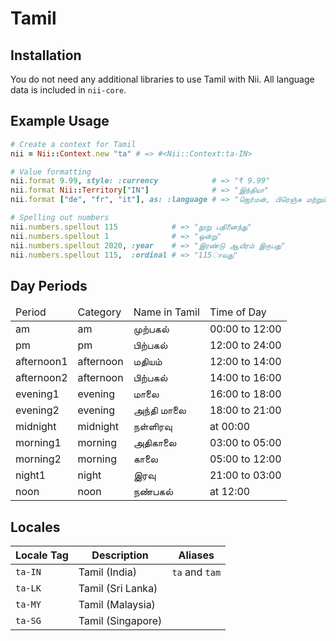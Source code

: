 <!-- This file has been generated. Source: languages/_template.md.erb -->

# Tamil

## Installation

You do not need any additional libraries to use Tamil with Nii.
All language data is included in `nii-core`.

## Example Usage

``` ruby
# Create a context for Tamil
nii = Nii::Context.new "ta" # => #<Nii::Context:ta-IN>

# Value formatting
nii.format 9.99, style: :currency            # => "₹ 9.99"
nii.format Nii::Territory["IN"]              # => "இந்தியா"
nii.format ["de", "fr", "it"], as: :language # => "ஜெர்மன், பிரெஞ்சு மற்றும் இத்தாலியன்"

# Spelling out numbers
nii.numbers.spellout 115            # => "நூறு பதினைந்து"
nii.numbers.spellout 1              # => "ஒன்று"
nii.numbers.spellout 2020, :year    # => "இரண்டு ஆயிரம் இருபது"
nii.numbers.spellout 115,  :ordinal # => "115ாவது"
```

## Day Periods


<table>
  <thead>
    <tr>
      <td>Period</td>
      <td>Category</td>
      <td>Name in Tamil</td>
      <td>Time of Day</td>
    </tr>
  </thead>
  <tbody>
    <tr>
      <td>am</td>
      <td>am</td>
      <td>முற்பகல்</td>
      <td>00:00 to 12:00</td>
    </tr>
    <tr>
      <td>pm</td>
      <td>pm</td>
      <td>பிற்பகல்</td>
      <td>12:00 to 24:00</td>
    </tr>
    <tr>
      <td>afternoon1</td>
      <td>afternoon</td>
      <td>மதியம்</td>
      <td>12:00 to 14:00</td>
    </tr>
    <tr>
      <td>afternoon2</td>
      <td>afternoon</td>
      <td>பிற்பகல்</td>
      <td>14:00 to 16:00</td>
    </tr>
    <tr>
      <td>evening1</td>
      <td>evening</td>
      <td>மாலை</td>
      <td>16:00 to 18:00</td>
    </tr>
    <tr>
      <td>evening2</td>
      <td>evening</td>
      <td>அந்தி மாலை</td>
      <td>18:00 to 21:00</td>
    </tr>
    <tr>
      <td>midnight</td>
      <td>midnight</td>
      <td>நள்ளிரவு</td>
      <td>at 00:00</td>
    </tr>
    <tr>
      <td>morning1</td>
      <td>morning</td>
      <td>அதிகாலை</td>
      <td>03:00 to 05:00</td>
    </tr>
    <tr>
      <td>morning2</td>
      <td>morning</td>
      <td>காலை</td>
      <td>05:00 to 12:00</td>
    </tr>
    <tr>
      <td>night1</td>
      <td>night</td>
      <td>இரவு</td>
      <td>21:00 to 03:00</td>
    </tr>
    <tr>
      <td>noon</td>
      <td>noon</td>
      <td>நண்பகல்</td>
      <td>at 12:00</td>
    </tr>
  </tbody>
</table>



## Locales

<table>
  <thead>
    <tr>
      <th>Locale Tag</th>
      <th>Description</th>
      <th>Aliases</th>
    </tr>
  </thead>
  <tbody>
    <tr>
      <td><code>ta-IN</code></td>
      <td>Tamil (India)</td>
      <td><code>ta</code> and <code>tam</code></td>
    </tr>
    <tr>
      <td><code>ta-LK</code></td>
      <td>Tamil (Sri Lanka)</td>
      <td></td>
    </tr>
    <tr>
      <td><code>ta-MY</code></td>
      <td>Tamil (Malaysia)</td>
      <td></td>
    </tr>
    <tr>
      <td><code>ta-SG</code></td>
      <td>Tamil (Singapore)</td>
      <td></td>
    </tr>
  </tbody>
</table>

